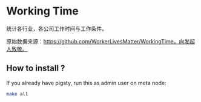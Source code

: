 # Working Time 

统计各行业，各公司工作时间与工作条件。

原始数据来源：https://github.com/WorkerLivesMatter/WorkingTime，向发起人致敬。


## How to install ?

If you already have pigsty, run this as admin user on meta node:

```bash
make all
```

